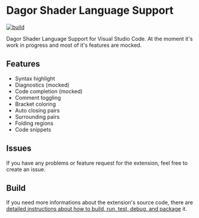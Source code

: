 # Dagor Shader Language Support

[![build](https://github.com/Gaijin-Games-KFT/Dagor-Shader-Language-Support-for-Visual-Studio-Code/actions/workflows/build.yml/badge.svg)](https://github.com/Gaijin-Games-KFT/Dagor-Shader-Language-Support-for-Visual-Studio-Code/actions/workflows/build.yml)

Dagor Shader Language Support for Visual Studio Code. At the moment it's work in progress and most of it's features are mocked.

## Features

-   Syntax highlight
-   Diagnostics (mocked)
-   Code completion (mocked)
-   Comment toggling
-   Bracket coloring
-   Auto closing pairs
-   Surrounding pairs
-   Folding regions
-   Code snippets

## Issues

If you have any problems or feature request for the extension, feel free to create an issue.

## Build

If you need more informations about the extension's source code, there are [detailed instructions about how to build, run, test, debug, and package](https://github.com/Gaijin-Games-KFT/Dagor-Shader-Language-Support-for-Visual-Studio-Code/blob/main/BUILD.md) it.
